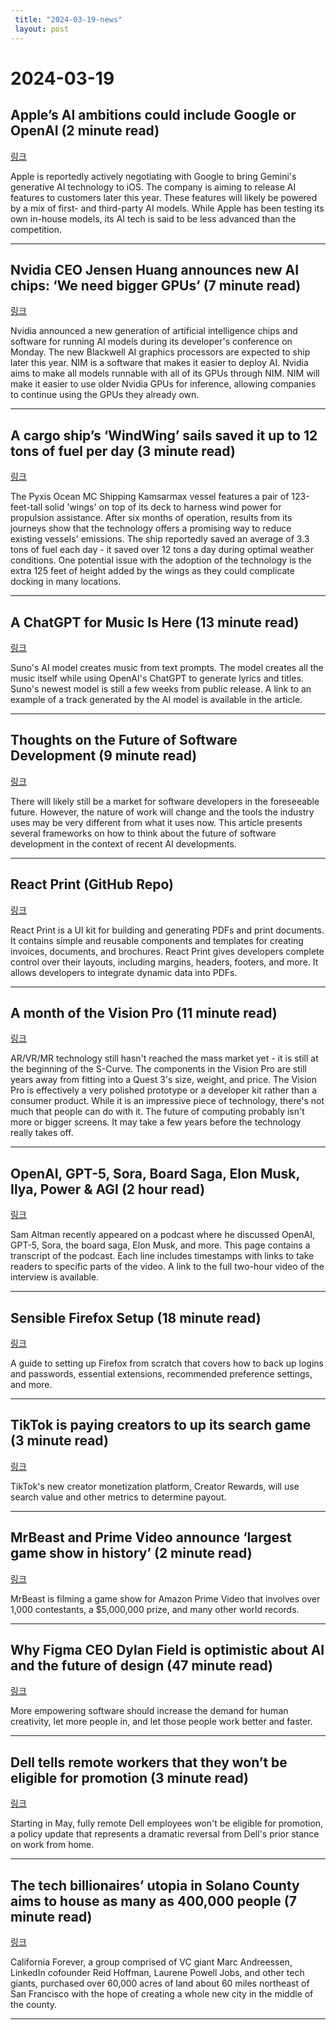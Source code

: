 ```yaml
---
 title: "2024-03-19-news"
 layout: post
---
```

<h1>2024-03-19</h1><h2>Apple’s AI ambitions could include Google or OpenAI (2 minute read)</h2><p><a href="https://www.theverge.com/2024/3/18/24104626/apple-license-google-gemini-generative-ai-openai-chatgpt?utm_source=tldrnewsletter">링크</a>  </p><p>Apple is reportedly actively negotiating with Google to bring Gemini's generative AI technology to iOS. The company is aiming to release AI features to customers later this year. These features will likely be powered by a mix of first- and third-party AI models. While Apple has been testing its own in-house models, its AI tech is said to be less advanced than the competition. </p><hr /><h2>Nvidia CEO Jensen Huang announces new AI chips: ‘We need bigger GPUs’ (7 minute read)</h2><p><a href="https://www.cnbc.com/2024/03/18/nvidia-announces-gb200-blackwell-ai-chip-launching-later-this-year.html?utm_source=tldrnewsletter">링크</a>  </p><p>Nvidia announced a new generation of artificial intelligence chips and software for running AI models during its developer's conference on Monday. The new Blackwell AI graphics processors are expected to ship later this year. NIM is a software that makes it easier to deploy AI. Nvidia aims to make all models runnable with all of its GPUs through NIM. NIM will make it easier to use older Nvidia GPUs for inference, allowing companies to continue using the GPUs they already own. </p><hr /><h2>A cargo ship’s ‘WindWing’ sails saved it up to 12 tons of fuel per day (3 minute read)</h2><p><a href="https://www.popsci.com/technology/windwing-ship-sails/?utm_source=tldrnewsletter">링크</a>  </p><p>The Pyxis Ocean MC Shipping Kamsarmax vessel features a pair of 123-feet-tall solid 'wings' on top of its deck to harness wind power for propulsion assistance. After six months of operation, results from its journeys show that the technology offers a promising way to reduce existing vessels' emissions. The ship reportedly saved an average of 3.3 tons of fuel each day - it saved over 12 tons a day during optimal weather conditions. One potential issue with the adoption of the technology is the extra 125 feet of height added by the wings as they could complicate docking in many locations. </p><hr /><h2>A ChatGPT for Music Is Here (13 minute read)</h2><p><a href="https://www.gadgets360.com/ai/news/suno-ai-music-generator-chatbot-powered-by-chatgpt-5261684">링크</a>  </p><p>Suno's AI model creates music from text prompts. The model creates all the music itself while using OpenAI's ChatGPT to generate lyrics and titles. Suno's newest model is still a few weeks from public release. A link to an example of a track generated by the AI model is available in the article. </p><hr /><h2>Thoughts on the Future of Software Development (9 minute read)</h2><p><a href="https://www.sheshbabu.com/posts/thoughts-on-the-future-of-software-development/?utm_source=tldrnewsletter">링크</a>  </p><p>There will likely still be a market for software developers in the foreseeable future. However, the nature of work will change and the tools the industry uses may be very different from what it uses now. This article presents several frameworks on how to think about the future of software development in the context of recent AI developments. </p><hr /><h2>React Print (GitHub Repo)</h2><p><a href="https://github.com/OnedocLabs/react-print-pdf?utm_source=tldrnewsletter">링크</a>  </p><p>React Print is a UI kit for building and generating PDFs and print documents. It contains simple and reusable components and templates for creating invoices, documents, and brochures. React Print gives developers complete control over their layouts, including margins, headers, footers, and more. It allows developers to integrate dynamic data into PDFs. </p><hr /><h2>A month of the Vision Pro (11 minute read)</h2><p><a href="https://www.ben-evans.com/benedictevans/2024/3/17/a-month-of-the-vision-pro?utm_source=tldrnewsletter">링크</a>  </p><p>AR/VR/MR technology still hasn't reached the mass market yet - it is still at the beginning of the S-Curve. The components in the Vision Pro are still years away from fitting into a Quest 3's size, weight, and price. The Vision Pro is effectively a very polished prototype or a developer kit rather than a consumer product. While it is an impressive piece of technology, there's not much that people can do with it. The future of computing probably isn't more or bigger screens. It may take a few years before the technology really takes off. </p><hr /><h2>OpenAI, GPT-5, Sora, Board Saga, Elon Musk, Ilya, Power &amp; AGI (2 hour read)</h2><p><a href="https://lexfridman.com/sam-altman-2-transcript?utm_source=tldrnewsletter">링크</a>  </p><p>Sam Altman recently appeared on a podcast where he discussed OpenAI, GPT-5, Sora, the board saga, Elon Musk, and more. This page contains a transcript of the podcast. Each line includes timestamps with links to take readers to specific parts of the video. A link to the full two-hour video of the interview is available. </p><hr /><h2>Sensible Firefox Setup (18 minute read)</h2><p><a href="https://vermaden.wordpress.com/2024/03/18/sensible-firefox-setup/?utm_source=tldrnewsletter">링크</a>  </p><p>A guide to setting up Firefox from scratch that covers how to back up logins and passwords, essential extensions, recommended preference settings, and more. </p><hr /><h2>TikTok is paying creators to up its search game (3 minute read)</h2><p><a href="https://www.theverge.com/2024/3/18/24101695/tiktok-creator-rewards-program-monetization-search-value-seo?utm_source=tldrnewsletter">링크</a>  </p><p>TikTok's new creator monetization platform, Creator Rewards, will use search value and other metrics to determine payout. </p><hr /><h2>MrBeast and Prime Video announce ‘largest game show in history’ (2 minute read)</h2><p><a href="https://techcrunch.com/2024/03/18/mrbeast-and-prime-video-announce-largest-game-show-in-history/?utm_source=tldrnewsletter">링크</a>  </p><p>MrBeast is filming a game show for Amazon Prime Video that involves over 1,000 contestants, a $5,000,000 prize, and many other world records. </p><hr /><h2>Why Figma CEO Dylan Field is optimistic about AI and the future of design (47 minute read)</h2><p><a href="https://www.theverge.com/24102160/figma-ceo-adobe-deal-design-ai-web-future-regulation-sxsw-decoder-interview?utm_source=tldrnewsletter">링크</a>  </p><p>More empowering software should increase the demand for human creativity, let more people in, and let those people work better and faster. </p><hr /><h2>Dell tells remote workers that they won’t be eligible for promotion (3 minute read)</h2><p><a href="https://arstechnica.com/information-technology/2024/03/dell-tells-remote-workers-that-they-wont-be-eligible-for-promotion/?utm_source=tldrnewsletter">링크</a>  </p><p>Starting in May, fully remote Dell employees won't be eligible for promotion, a policy update that represents a dramatic reversal from Dell's prior stance on work from home. </p><hr /><h2>The tech billionaires’ utopia in Solano County aims to house as many as 400,000 people (7 minute read)</h2><p><a href="https://www.fastcompany.com/91061618/tech-billionaires-utopia-solano-county-ballot-initiative?utm_source=tldrnewsletter">링크</a>  </p><p>California Forever, a group comprised of VC giant Marc Andreessen, LinkedIn cofounder Reid Hoffman, Laurene Powell Jobs, and other tech giants, purchased over 60,000 acres of land about 60 miles northeast of San Francisco with the hope of creating a whole new city in the middle of the county. </p><hr />
